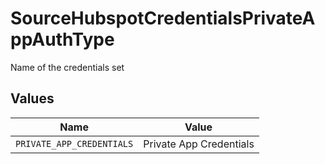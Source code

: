 # SourceHubspotCredentialsPrivateAppAuthType

Name of the credentials set


## Values

| Name                      | Value                     |
| ------------------------- | ------------------------- |
| `PRIVATE_APP_CREDENTIALS` | Private App Credentials   |